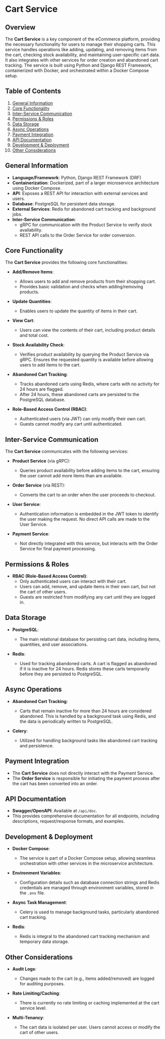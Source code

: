 # Cart Service

## Overview

The **Cart Service** is a key component of the eCommerce platform, providing the necessary functionality for users to manage their shopping carts. This service handles operations like adding, updating, and removing items from the cart, checking stock availability, and maintaining user-specific cart data. It also integrates with other services for order creation and abandoned cart tracking. The service is built using Python and Django REST Framework, containerized with Docker, and orchestrated within a Docker Compose setup.

## Table of Contents

1. [General Information](#general-information)
2. [Core Functionality](#core-functionality)
3. [Inter-Service Communication](#inter-service-communication)
4. [Permissions & Roles](#permissions-roles)
5. [Data Storage](#data-storage)
6. [Async Operations](#async-operations)
7. [Payment Integration](#payment-integration)
8. [API Documentation](#api-documentation)
9. [Development & Deployment](#development-deployment)
10. [Other Considerations](#other-considerations)

## General Information

- **Language/Framework**: Python, Django REST Framework (DRF)
- **Containerization**: Dockerized, part of a larger microservice architecture using Docker Compose.
- **API**: Exposes a REST API for interaction with external services and users.
- **Database**: PostgreSQL for persistent data storage.
- **External Services**: Redis for abandoned cart tracking and background jobs.
- **Inter-Service Communication**: 
  - gRPC for communication with the Product Service to verify stock availability.
  - REST API calls to the Order Service for order conversion.

## Core Functionality

The **Cart Service** provides the following core functionalities:

- **Add/Remove Items**: 
  - Allows users to add and remove products from their shopping cart.
  - Provides basic validation and checks when adding/removing products.

- **Update Quantities**: 
  - Enables users to update the quantity of items in their cart.
  
- **View Cart**: 
  - Users can view the contents of their cart, including product details and total cost.

- **Stock Availability Check**: 
  - Verifies product availability by querying the Product Service via gRPC. Ensures the requested quantity is available before allowing users to add items to the cart.

- **Abandoned Cart Tracking**: 
  - Tracks abandoned carts using Redis, where carts with no activity for 24 hours are flagged.
  - After 24 hours, these abandoned carts are persisted to the PostgreSQL database.

- **Role-Based Access Control (RBAC)**:
  - Authenticated users (via JWT) can only modify their own cart.
  - Guests cannot modify any cart until authenticated.

## Inter-Service Communication

The **Cart Service** communicates with the following services:

- **Product Service** (via gRPC):
  - Queries product availability before adding items to the cart, ensuring the user cannot add more items than are available.

- **Order Service** (via REST):
  - Converts the cart to an order when the user proceeds to checkout.

- **User Service**:
  - Authentication information is embedded in the JWT token to identify the user making the request. No direct API calls are made to the User Service.

- **Payment Service**:
  - Not directly integrated with this service, but interacts with the Order Service for final payment processing.

## Permissions & Roles

- **RBAC (Role-Based Access Control)**:
  - Only authenticated users can interact with their cart.
  - Users can add, remove, and update items in their own cart, but not the cart of other users.
  - Guests are restricted from modifying any cart until they are logged in.

## Data Storage

- **PostgreSQL**: 
  - The main relational database for persisting cart data, including items, quantities, and user associations.
  
- **Redis**: 
  - Used for tracking abandoned carts. A cart is flagged as abandoned if it is inactive for 24 hours. Redis stores these carts temporarily before they are persisted to PostgreSQL.

## Async Operations

- **Abandoned Cart Tracking**:
  - Carts that remain inactive for more than 24 hours are considered abandoned. This is handled by a background task using Redis, and the data is periodically written to PostgreSQL.

- **Celery**: 
  - Utilized for handling background tasks like abandoned cart tracking and persistence.

## Payment Integration

- The **Cart Service** does not directly interact with the Payment Service. 
- The **Order Service** is responsible for initiating the payment process after the cart has been converted into an order.

## API Documentation

- **Swagger/OpenAPI**: Available at `/api/doc`.
- This provides comprehensive documentation for all endpoints, including descriptions, request/response formats, and examples.

## Development & Deployment

- **Docker Compose**: 
  - The service is part of a Docker Compose setup, allowing seamless orchestration with other services in the microservice architecture.
  
- **Environment Variables**:
  - Configuration details such as database connection strings and Redis credentials are managed through environment variables, stored in the `.env` file.

- **Async Task Management**: 
  - Celery is used to manage background tasks, particularly abandoned cart tracking.
  
- **Redis**: 
  - Redis is integral to the abandoned cart tracking mechanism and temporary data storage.

## Other Considerations

- **Audit Logs**: 
  - Changes made to the cart (e.g., items added/removed) are logged for auditing purposes.
  
- **Rate Limiting/Caching**: 
  - There is currently no rate limiting or caching implemented at the cart service level.

- **Multi-Tenancy**: 
  - The cart data is isolated per user. Users cannot access or modify the cart of other users.